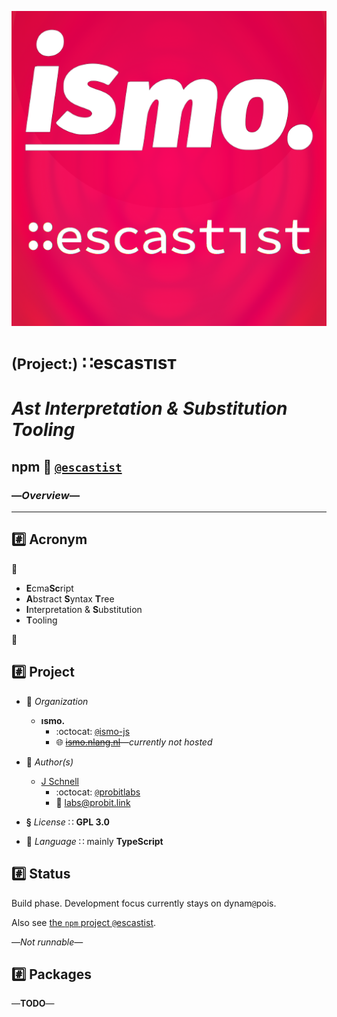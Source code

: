 ![– escastist –](https://raw.githubusercontent.com/ismo-js/escastist/master/var/ismo-escastist-icon.512.png)

# <small>(Project:)</small> ∷escasᴛısᴛ
# *Ast Interpretation & Substitution Tooling*
## npm :paperclip: [`@escastist`](https://www.npmjs.com/org/escastist)
### —*Overview*—
---

## :hash: Acronym

:rainbow:

*   **E**cma**Sc**ript
*   **A**bstract **S**yntax **T**ree
*   **I**nterpretation & **S**ubstitution
*   **T**ooling

:rainbow:


## :hash: Project

+
    :office: 
    *Organization*
    -   **ısmo.**
        *   :octocat:
            [`@`ismo-js](https://github.com/ismo-js)
        *   :globe_with_meridians:
            [~~ismo.nlang.nl~~](https://ismo.nlang.nl/)—*currently not hosted*

+   :busts_in_silhouette:
    *Author(s)*
    -   [J Schnell](https://git.io/probit)
        *   :octocat:
            [`@`probitlabs](https://github.com/probitlabs)
        *   :e-mail:
            <labs@probit.link>

+   **§**
    *License*
    ∷ **GPL 3.0**

+   :speech_balloon:
    *Language*
    ∷ mainly **TypeScript**


## :hash: Status
Build phase. Development focus currently stays on dynam`@`pois.

Also see [the `npm` project `@`escastist](https://www.npmjs.com/org/escastist).

—*Not runnable*—


## :hash: Packages
—**TODO**—